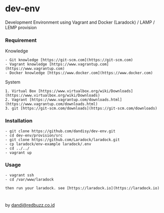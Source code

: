 # dev-env
Development Environment using Vagrant and Docker (Laradock) / LAMP / LEMP provision

### Requirement

Knowledge

    - Git knowledge [https://git-scm.com](https://git-scm.com)
    - Vagrant knowledge [https://www.vagrantup.com](https://www.vagrantup.com)
    - Docker knowledge [https://www.docker.com](https://www.docker.com)

System

    1. Virtual Box [https://www.virtualbox.org/wiki/Downloads](https://www.virtualbox.org/wiki/Downloads)
    2. Vagrant [https://www.vagrantup.com/downloads.html](https://www.vagrantup.com/downloads.html)
    3. git [https://git-scm.com/downloads](https://git-scm.com/downloads)

### Installation

    - git clone https://github.com/dandisy/dev-env.git
    - cd dev-env/provision/src
    - git clone https://github.com/Laradock/laradock.git
    - cp laradock/env-example laradock/.env
    - cd ../../
    - vagrant up

### Usage

    - vagrant ssh
    - cd /var/www/laradock

    then run your laradock. see [https://laradock.io](https://laradock.io)


#
by dandi@redbuzz.co.id